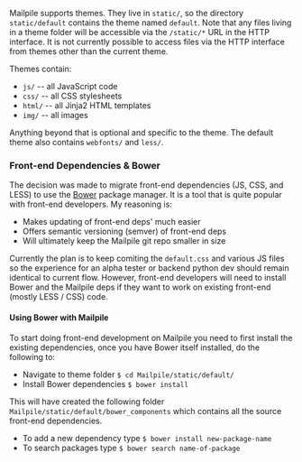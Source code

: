 Mailpile supports themes. They live in `static/`, so the directory `static/default` contains the theme named `default`. Note that any files living in a theme folder will be accessible via the `/static/*` URL in the HTTP interface. It is not currently possible to access files via the HTTP interface from themes other than the current theme.

Themes contain:
* `js/` -- all JavaScript code
* `css/` -- all CSS stylesheets
* `html/` -- all Jinja2 HTML templates
* `img/` -- all images

Anything beyond that is optional and specific to the theme. The default theme also contains `webfonts/` and `less/`.

### Front-end Dependencies & Bower

The decision was made to migrate front-end dependencies (JS, CSS, and LESS) to use the [Bower](http://bower.io) package manager. It is a tool that is quite popular with front-end developers. My reasoning is:

* Makes updating of front-end deps' much easier
* Offers semantic versioning (semver) of front-end deps
* Will ultimately keep the Mailpile git repo smaller in size

Currently the plan is to keep comiting the ```default.css``` and various JS files so the experience for an alpha tester or backend python dev should remain identical to current flow. However, front-end developers will need to install Bower and the Mailpile deps if they want to work on existing front-end (mostly LESS / CSS) code.

#### Using Bower with Mailpile

To start doing front-end development on Mailpile you need to first install the existing dependencies, once you have Bower itself installed, do the following to:

* Navigate to theme folder ```$ cd Mailpile/static/default/```
* Install Bower dependencies ```$ bower install```

This will have created the following folder ```Mailpile/static/default/bower_components``` which contains all the source front-end dependencies.
 
* To add a new dependency type ```$ bower install new-package-name```
* To search packages type ```$ bower search name-of-package```